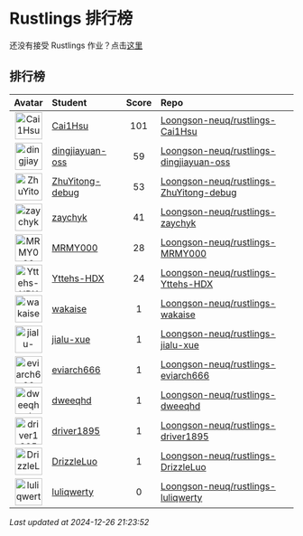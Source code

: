 # Rustlings 排行榜

还没有接受 Rustlings 作业？点击[这里](https://classroom.github.com/a/OkMvYA1o/)

## 排行榜

<!-- Rustlings table START -->
| Avatar | Student | Score | Repo |
|:------:|:--------|:-----:|:-----|
| <a href="https://github.com/Cai1Hsu"><img src="https://avatars.githubusercontent.com/u/47081443?v=4" alt="Cai1Hsu" width="48px" height="48px" /></a> | [Cai1Hsu](https://github.com/Cai1Hsu) | 101 | [Loongson-neuq/rustlings-Cai1Hsu](https://github.com/Loongson-neuq/rustlings-Cai1Hsu) |
| <a href="https://github.com/dingjiayuan-oss"><img src="https://avatars.githubusercontent.com/u/183170884?v=4" alt="dingjiayuan-oss" width="48px" height="48px" /></a> | [dingjiayuan-oss](https://github.com/dingjiayuan-oss) | 59 | [Loongson-neuq/rustlings-dingjiayuan-oss](https://github.com/Loongson-neuq/rustlings-dingjiayuan-oss) |
| <a href="https://github.com/ZhuYitong-debug"><img src="https://avatars.githubusercontent.com/u/159141174?v=4" alt="ZhuYitong-debug" width="48px" height="48px" /></a> | [ZhuYitong-debug](https://github.com/ZhuYitong-debug) | 53 | [Loongson-neuq/rustlings-ZhuYitong-debug](https://github.com/Loongson-neuq/rustlings-ZhuYitong-debug) |
| <a href="https://github.com/zaychyk"><img src="https://avatars.githubusercontent.com/u/147476066?v=4" alt="zaychyk" width="48px" height="48px" /></a> | [zaychyk](https://github.com/zaychyk) | 41 | [Loongson-neuq/rustlings-zaychyk](https://github.com/Loongson-neuq/rustlings-zaychyk) |
| <a href="https://github.com/MRMY000"><img src="https://avatars.githubusercontent.com/u/155539315?v=4" alt="MRMY000" width="48px" height="48px" /></a> | [MRMY000](https://github.com/MRMY000) | 28 | [Loongson-neuq/rustlings-MRMY000](https://github.com/Loongson-neuq/rustlings-MRMY000) |
| <a href="https://github.com/Yttehs-HDX"><img src="https://avatars.githubusercontent.com/u/72240633?v=4" alt="Yttehs-HDX" width="48px" height="48px" /></a> | [Yttehs-HDX](https://github.com/Yttehs-HDX) | 24 | [Loongson-neuq/rustlings-Yttehs-HDX](https://github.com/Loongson-neuq/rustlings-Yttehs-HDX) |
| <a href="https://github.com/wakaise"><img src="https://avatars.githubusercontent.com/u/157258516?v=4" alt="wakaise" width="48px" height="48px" /></a> | [wakaise](https://github.com/wakaise) | 1 | [Loongson-neuq/rustlings-wakaise](https://github.com/Loongson-neuq/rustlings-wakaise) |
| <a href="https://github.com/jialu-xue"><img src="https://avatars.githubusercontent.com/u/185682464?v=4" alt="jialu-xue" width="48px" height="48px" /></a> | [jialu-xue](https://github.com/jialu-xue) | 1 | [Loongson-neuq/rustlings-jialu-xue](https://github.com/Loongson-neuq/rustlings-jialu-xue) |
| <a href="https://github.com/eviarch666"><img src="https://avatars.githubusercontent.com/u/148052580?v=4" alt="eviarch666" width="48px" height="48px" /></a> | [eviarch666](https://github.com/eviarch666) | 1 | [Loongson-neuq/rustlings-eviarch666](https://github.com/Loongson-neuq/rustlings-eviarch666) |
| <a href="https://github.com/dweeqhd"><img src="https://avatars.githubusercontent.com/u/162990204?v=4" alt="dweeqhd" width="48px" height="48px" /></a> | [dweeqhd](https://github.com/dweeqhd) | 1 | [Loongson-neuq/rustlings-dweeqhd](https://github.com/Loongson-neuq/rustlings-dweeqhd) |
| <a href="https://github.com/driver1895"><img src="https://avatars.githubusercontent.com/u/182526135?v=4" alt="driver1895" width="48px" height="48px" /></a> | [driver1895](https://github.com/driver1895) | 1 | [Loongson-neuq/rustlings-driver1895](https://github.com/Loongson-neuq/rustlings-driver1895) |
| <a href="https://github.com/DrizzleLuo"><img src="https://avatars.githubusercontent.com/u/177953254?v=4" alt="DrizzleLuo" width="48px" height="48px" /></a> | [DrizzleLuo](https://github.com/DrizzleLuo) | 1 | [Loongson-neuq/rustlings-DrizzleLuo](https://github.com/Loongson-neuq/rustlings-DrizzleLuo) |
| <a href="https://github.com/luliqwerty"><img src="https://avatars.githubusercontent.com/u/151127972?v=4" alt="luliqwerty" width="48px" height="48px" /></a> | [luliqwerty](https://github.com/luliqwerty) | 0 | [Loongson-neuq/rustlings-luliqwerty](https://github.com/Loongson-neuq/rustlings-luliqwerty) |

*Last updated at 2024-12-26 21:23:52*


<!-- Rustlings table END -->
